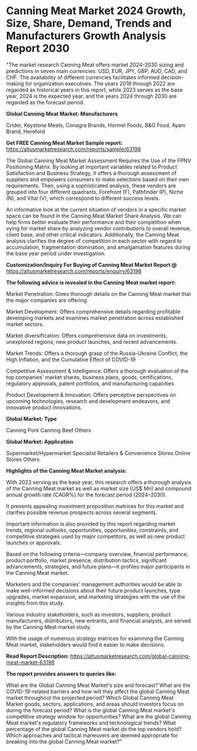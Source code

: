 <h1>Canning Meat Market 2024 Growth, Size, Share, Demand, Trends and Manufacturers Growth Analysis Report 2030 </h1>

"The market research Canning Meat offers market 2024-2030 sizing and predictions in seven main currencies: USD, EUR, JPY, GBP, AUD, CAD, and CHF. The availability of different currencies facilitates informed decision-making for organization executives. The years 2019 through 2022 are regarded as historical years in this report, while 2023 serves as the base year, 2024 is the expected year, and the years 2024 through 2030 are regarded as the forecast period.

<b>Global Canning Meat Market: Manufacturers</b>

Crider, Keystone Meats, Conagra Brands, Hormel Foods, B&G Food, Ayam Brand, Hereford

<b>Get FREE Canning Meat Market Sample report:</b> <a href="https://altusmarketresearch.com/reports/sample/63198">https://altusmarketresearch.com/reports/sample/63198</a>

The Global Canning Meat Market Assessment Requires the Use of the FPNV Positioning Matrix. By looking at important variables related to Product Satisfaction and Business Strategy, it offers a thorough assessment of suppliers and empowers consumers to make selections based on their own requirements. Then, using a sophisticated analysis, these vendors are grouped into four different quadrants, Forefront (F), Pathfinder (P), Niche (N), and Vital (V), which correspond to different success levels.

An informative look at the current situation of vendors in a specific market space can be found in the Canning Meat Market Share Analysis. We can help firms better evaluate their performance and their competition when vying for market share by analyzing vendor contributions to overall revenue, client base, and other critical indicators. Additionally, the Canning Meat analysis clarifies the degree of competition in each sector with regard to accumulation, fragmentation domination, and amalgamation features during the base year period under investigation.

<b>Customization/Inquiry For Buying of Canning Meat Market Report @</b> <a href="https://altusmarketresearch.com/reports/enquiry/63198">https://altusmarketresearch.com/reports/enquiry/63198</a>

<b>The following advice is revealed in the Canning Meat market report:</b>

Market Penetration: Gives thorough details on the Canning Meat market that the major companies are offering.

Market Development: Offers comprehensive details regarding profitable developing markets and examines market penetration across established market sectors.

Market diversification: Offers comprehensive data on investments, unexplored regions, new product launches, and recent advancements.

Market Trends: Offers a thorough grasp of the Russia-Ukraine Conflict, the High Inflation, and the Cumulative Effect of COVID-19

Competitive Assessment & Intelligence: Offers a thorough evaluation of the top companies' market shares, business plans, goods, certifications, regulatory approvals, patent portfolios, and manufacturing capacities.

Product Development & Innovation: Offers perceptive perspectives on upcoming technologies, research and development endeavors, and innovative product innovations.

<b>Global Market: Type</b>

Canning Pork
Canning Beef
Others

<b>Global Market: Application</b>

Supermarket/Hypermarket
Specialist Retailers & Convenience Stores
Online Stores
Others


<b>Highlights of the Canning Meat Market analysis:</b>

With 2023 serving as the base year, this research offers a thorough analysis of the Canning Meat market as well as market size (US$ Mn) and compound annual growth rate (CAGR%) for the forecast period (2024–2030).

It presents appealing investment proposition matrices for this market and clarifies possible revenue prospects across several segments.

Important information is also provided by this report regarding market trends, regional outlooks, opportunities, opportunities, constraints, and competitive strategies used by major competitors, as well as new product launches or approvals.

Based on the following criteria—company overview, financial performance, product portfolio, market presence, distribution tactics, significant advancements, strategies, and future plans—it profiles major participants in the Canning Meat market.

Marketers and the companies' management authorities would be able to make well-informed decisions about their future product launches, type upgrades, market expansion, and marketing strategies with the use of the insights from this study.

Various industry stakeholders, such as investors, suppliers, product manufacturers, distributors, new entrants, and financial analysts, are served by the Canning Meat market study.

With the usage of numerous strategy matrices for examining the Canning Meat market, stakeholders would find it easier to make decisions.

<b>Read Report Description:</b> <a href="https://altusmarketresearch.com/global-canning-meat-market-63198">https://altusmarketresearch.com/global-canning-meat-market-63198</a>

<b>The report provides answers to queries like:</b>

What are the Global Canning Meat Market's size and forecast?
What are the COVID-19-related barriers and how will they affect the global Canning Meat market throughout the projected period?
Which Global Canning Meat Market goods, sectors, applications, and areas should investors focus on during the forecast period?
What is the global Canning Meat market's competitive strategy window for opportunities?
What are the global Canning Meat market's regulatory frameworks and technological trends?
What percentage of the global Canning Meat market do the top vendors hold?
Which approaches and tactical maneuvers are deemed appropriate for breaking into the global Canning Meat market?"
